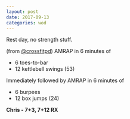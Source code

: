 ```yaml
---
layout: post
date: 2017-09-13
categories: wod
---
```


Rest day, no strength stuff.

(from [@crossfitpd](http://crossfitpd.com)) AMRAP in 6 minutes of
- 6 toes-to-bar
- 12 kettlebell swings (53)

Immediately followed by AMRAP in 6 minutes of
- 6 burpees
- 12 box jumps (24)

**Chris - <span>7+3, 7+12 RX</span>**
